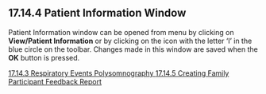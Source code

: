 ## 17.14.4 Patient Information Window

Patient Information window can be opened from menu by clicking on **View/Patient Information** or by clicking on the icon with the letter ‘I’ in the blue circle on the toolbar.  Changes made in this window are saved when the **OK** button is pressed.


<div class="center">
<div class="btn-group">
  <a href=":pages_path:/manuals/polysomnography/17-14-03-respiratory-events.md" class="btn btn-default">
    <span class="glyphicon glyphicon-chevron-left"></span>
    17.14.3 Respiratory Events
  </a>

  <a href=":pages_path:/manuals/polysomnography" class="btn btn-default">
    <span class="glyphicon glyphicon-chevron-up"></span>
    Polysomnography
  </a>

  <a href=":pages_path:/manuals/polysomnography/17-14-05-family-ppt-feedback-report.md" class="btn btn-success">
    17.14.5 Creating Family Participant Feedback Report
    <span class="glyphicon glyphicon-chevron-right"></span>
  </a>
</div>
</div>
